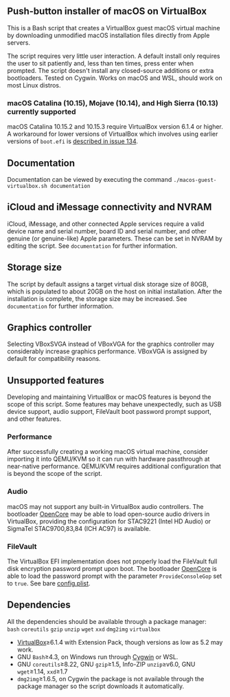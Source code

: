 ## Push-button installer of macOS on VirtualBox
This is a Bash script that creates a VirtualBox guest macOS virtual machine by downloading unmodified macOS installation files directly from Apple servers.

The script requires very little user interaction. A default install only requires the user to sit patiently and, less than ten times, press enter when prompted. The script doesn't install any closed-source additions or extra bootloaders. Tested on Cygwin. Works on macOS and WSL, should work on most Linux distros.

### macOS Catalina (10.15), Mojave (10.14), and High Sierra (10.13) currently supported
macOS Catalina 10.15.2 and 10.15.3 require VirtualBox version 6.1.4 or higher. A workaround for lower versions of VirtualBox which involves using earlier versions of `boot.efi` is [described in issue 134](https://github.com/myspaghetti/macos-guest-virtualbox/issues/134#issuecomment-583216307).

## Documentation
Documentation can be viewed by executing the command `./macos-guest-virtualbox.sh documentation`

## iCloud and iMessage connectivity and NVRAM
iCloud, iMessage, and other connected Apple services require a valid device name and serial number, board ID and serial number, and other genuine (or genuine-like) Apple parameters. These can be set in NVRAM by editing the script. See `documentation` for further information.

## Storage size
The script by default assigns a target virtual disk storage size of 80GB, which is populated to about 20GB on the host on initial installation. After the installation is complete, the storage size may be increased. See `documentation` for further information.

## Graphics controller
Selecting VBoxSVGA instead of VBoxVGA for the graphics controller may considerably increase graphics performance. VBoxVGA is assigned by default for compatibility reasons.

## Unsupported features
Developing and maintaining VirtualBox or macOS features is beyond the scope of this script. Some features may behave unexpectedly, such as USB device support, audio support, FileVault boot password prompt support, and other features.

### Performance
After successfully creating a working macOS virtual machine, consider importing it into QEMU/KVM so it can run with hardware passthrough at near-native performance. QEMU/KVM requires additional configuration that is beyond the scope of  the script.

### Audio
macOS may not support any built-in VirtualBox audio controllers. The bootloader [OpenCore](https://github.com/acidanthera/OpenCorePkg/releases) may be able to load open-source audio drivers in VirtualBox, providing the configuration for STAC9221 (Intel HD Audio) or SigmaTel STAC9700,83,84 (ICH AC97) is available.

### FileVault
The VirtualBox EFI implementation does not properly load the FileVault full disk encryption password prompt upon boot. The bootloader [OpenCore](https://github.com/acidanthera/OpenCorePkg/releases/tag/0.5.7) is able to load the password prompt with the parameter `ProvideConsoleGop` set to `true`. See bare [config.plist](https://github.com/myspaghetti/macos-guest-virtualbox/files/4455100/config.plist.txt).

## Dependencies
All the dependencies should be available through a package manager:  
`bash` `coreutils` `gzip` `unzip` `wget` `xxd` `dmg2img`  `virtualbox`

* [VirtualBox](https://www.virtualbox.org/wiki/Downloads)≥6.1.4 with Extension Pack, though versions as low as 5.2 may work.
* GNU `Bash`≥4.3, on Windows run through [Cygwin](https://cygwin.com/install.html) or WSL.
* GNU `coreutils`≥8.22, GNU `gzip`≥1.5, Info-ZIP `unzip`≥v6.0, GNU `wget`≥1.14, `xxd`≥1.7
* `dmg2img`≥1.6.5, on Cygwin the package is not available through the package manager so the script downloads it automatically.

